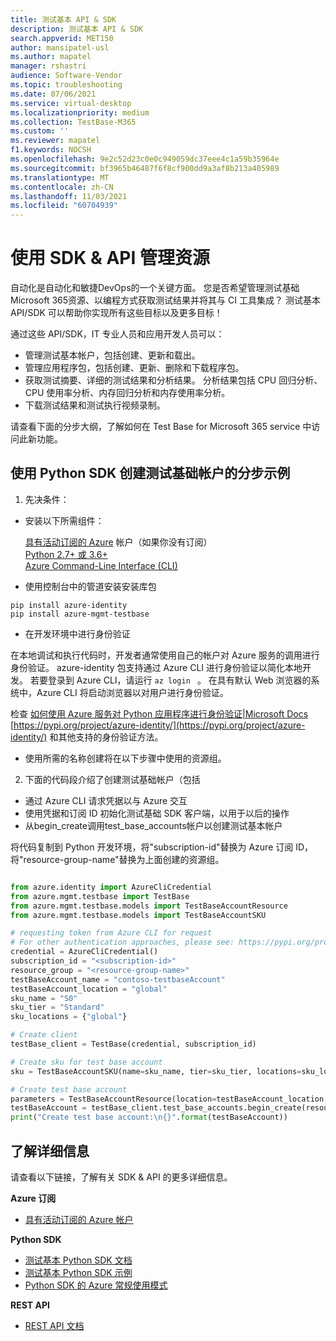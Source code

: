 ```yaml
---
title: 测试基本 API & SDK
description: 测试基本 API & SDK
search.appverid: MET150
author: mansipatel-usl
ms.author: mapatel
manager: rshastri
audience: Software-Vendor
ms.topic: troubleshooting
ms.date: 07/06/2021
ms.service: virtual-desktop
ms.localizationpriority: medium
ms.collection: TestBase-M365
ms.custom: ''
ms.reviewer: mapatel
f1.keywords: NOCSH
ms.openlocfilehash: 9e2c52d23c0e0c949059dc37eee4c1a59b35964e
ms.sourcegitcommit: bf3965b46487f6f8cf900dd9a3af8b213a405989
ms.translationtype: MT
ms.contentlocale: zh-CN
ms.lasthandoff: 11/03/2021
ms.locfileid: "60704939"
---
```

# <a name="manage-your-resource-with-sdk--apis"></a>使用 SDK & API 管理资源
自动化是自动化和敏捷DevOps的一个关键方面。 您是否希望管理测试基础Microsoft 365资源、以编程方式获取测试结果并将其与 CI 工具集成？ 测试基本 API/SDK 可以帮助你实现所有这些目标以及更多目标！ 

通过这些 API/SDK，IT 专业人员和应用开发人员可以： 
- 管理测试基本帐户，包括创建、更新和载出。 
- 管理应用程序包，包括创建、更新、删除和下载程序包。 
- 获取测试摘要、详细的测试结果和分析结果。 分析结果包括 CPU 回归分析、CPU 使用率分析、内存回归分析和内存使用率分析。 
- 下载测试结果和测试执行视频录制。  

请查看下面的分步大纲，了解如何在 Test Base for Microsoft 365 service 中访问此新功能。

## <a name="a-step-by-step-example-of-test-base-account-creation-by-using-python-sdk"></a>使用 Python SDK 创建测试基础帐户的分步示例

1. 先决条件： 

- 安装以下所需组件： 

    [具有活动订阅的 Azure](https://azure.microsoft.com/free/?utm_source=campaign&utm_campaign=python-dev-center&mktingSource=environment-setup) 帐户（如果你没有订阅）<br>
    [Python 2.7+ 或 3.6+](https://www.python.org/downloads)<br>
    [Azure Command-Line Interface (CLI) ](/cli/azure/install-azure-cli) <br>

- 使用控制台中的管道安装安装库包 

```
pip install azure-identity 
pip install azure-mgmt-testbase  
```

- 在开发环境中进行身份验证 

在本地调试和执行代码时，开发者通常使用自己的帐户对 Azure 服务的调用进行身份验证。 azure-identity 包支持通过 Azure CLI 进行身份验证以简化本地开发。 若要登录到 Azure CLI，请运行 ```az login ``` 。 在具有默认 Web 浏览器的系统中，Azure CLI 将启动浏览器以对用户进行身份验证。 

检查 [如何使用 Azure 服务对 Python 应用程序进行身份验证|Microsoft Docs](/azure/developer/python/azure-sdk-authenticate) [https://pypi.org/project/azure-identity/](https://pypi.org/project/azure-identity/) 和其他支持的身份验证方法。 

 - 使用所需的名称创建将在以下步骤中使用的资源组。 

2. 下面的代码段介绍了创建测试基础帐户（包括 

- 通过 Azure CLI 请求凭据以与 Azure 交互 
- 使用凭据和订阅 ID 初始化测试基础 SDK 客户端，以用于以后的操作 
- 从begin_create调用test_base_accounts帐户以创建测试基本帐户 

将代码复制到 Python 开发环境，将"subscription-id"替换为 Azure 订阅 ID，将"resource-group-name"替换为上面创建的资源组。 

 
```python

from azure.identity import AzureCliCredential
from azure.mgmt.testbase import TestBase
from azure.mgmt.testbase.models import TestBaseAccountResource
from azure.mgmt.testbase.models import TestBaseAccountSKU

# requesting token from Azure CLI for request
# For other authentication approaches, please see: https://pypi.org/project/azure-identity/
credential = AzureCliCredential()
subscription_id = "<subscription-id>"
resource_group = "<resource-group-name>"
testBaseAccount_name = "contoso-testbaseAccount"
testBaseAccount_location = "global"
sku_name = "S0"
sku_tier = "Standard"
sku_locations = {"global"}

# Create client
testBase_client = TestBase(credential, subscription_id)

# Create sku for test base account
sku = TestBaseAccountSKU(name=sku_name, tier=sku_tier, locations=sku_locations)

# Create test base account
parameters = TestBaseAccountResource(location=testBaseAccount_location, sku=sku)
testBaseAccount = testBase_client.test_base_accounts.begin_create(resource_group, testBaseAccount_name, parameters).result()
print("Create test base account:\n{}".format(testBaseAccount))

```


## <a name="learn-more"></a>了解详细信息 

请查看以下链接，了解有关 SDK & API 的更多详细信息。 

**Azure 订阅** 

- [具有活动订阅的 Azure 帐户](https://azure.microsoft.com/free/?utm_source=campaign&utm_campaign=python-dev-center&mktingSource=environment-setup) 

**Python SDK** 

- [测试基本 Python SDK 文档](/python/api/overview/azure/mgmt-testbase-readme?view=azure-python-preview)
- [测试基本 Python SDK 示例](https://aka.ms/testbase-sample-py) 
- [Python SDK 的 Azure 常规使用模式](/azure/developer/python/azure-sdk-overview#provision-and-manage-azure-resources-with-management-libraries) 

**REST API**  

- [REST API 文档](https://aka.ms/testbase-api)  
